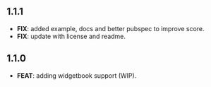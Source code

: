 ## 1.1.1

 - **FIX**: added example, docs and better pubspec to improve score.
 - **FIX**: update with license and readme.

## 1.1.0

 - **FEAT**: adding widgetbook support (WIP).

